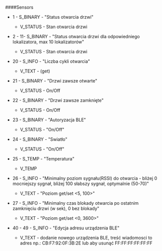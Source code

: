 ####Sensors
+ 1 - S_BINARY - "Status otwarcia drzwi"
	+ V_STATUS - Stan otwarcia drzwi	

+ 2 - 11- S_BINARY - "Status otwarcia drzwi dla odpowiedniego lokalizatora, max 10 lokalizatorów"
	+ V_STATUS - Stan otwarcia drzwi	

+ 20 - S_INFO - "Liczba cykli otwarcia"
	+ V_TEXT - (get)
	
+ 21 - S_BINARY - "Drzwi zawsze otwarte"
    + V_STATUS - On/Off

+ 22 - S_BINARY - "Drzwi zawsze zamknięte"
    + V_STATUS - On/Off

+ 23 - S_BINARY - "Autoryzacja BLE"
    + V_STATUS - "On/Off"

+ 24 - S_BINARY - "Swiatło"
    + V_STATUS - "On/Off"
	
+ 25 - S_TEMP - "Temperatura"
    + V_TEMP
	
+ 26 - S_INFO - "Minimalny poziom sygnału(RSSI) do otwarcia - bliżej 0 mocniejszy sygnał, bliżej 100 słabszy sygnał, optymalnie (50-70)"
    + V_TEXT - "Poziom get/set <5, 100>"
	
+ 27 - S_INFO - "Minimalny czas blokady otwarcia po ostatnim zamknięciu drzwi (w sek), 0 bez blokady"
    + V_TEXT - "Poziom get/set <0, 3600>"
	
+ 40 - 49 - S_INFO - "Edycja adresu urządzenia BLE"
	+ V_TEXT - dodanie nowego urządzenia BLE, treść wiadomosci to adres np.: CB:F7:92:0F:3B:2E lub aby usunąć FF:FF:FF:FF:FF:FF
